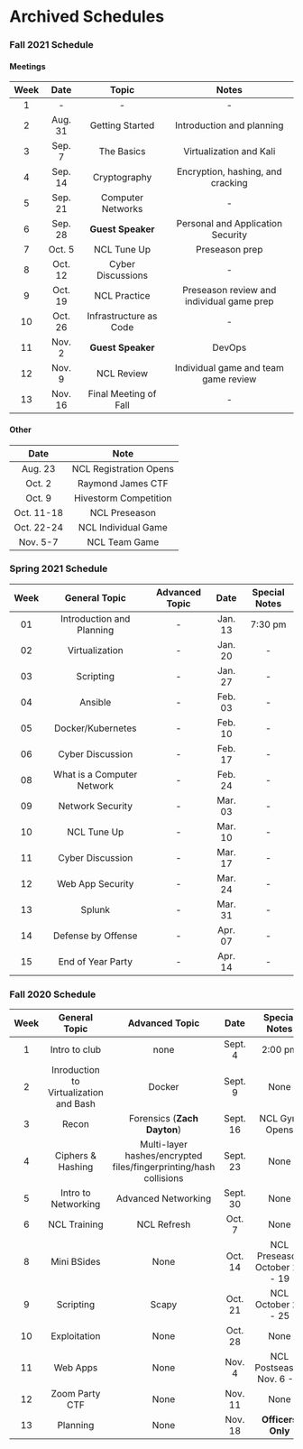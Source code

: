 # Archived Schedules

### Fall 2021 Schedule

#### Meetings

Week | Date | Topic | Notes
:-:| :-----: | :-------------: | :---:
 1 | - | - | -
 2 | Aug. 31 | Getting Started | Introduction and planning
 3 | Sep. 7  | The Basics | Virtualization and Kali
 4 | Sep. 14  | Cryptography | Encryption, hashing, and cracking
 5 | Sep. 21 | Computer Networks | -
 6 | Sep. 28 | **Guest Speaker** | Personal and Application Security
 7 | Oct. 5  | NCL Tune Up | Preseason prep
 8 | Oct. 12 | Cyber Discussions | -
 9 | Oct. 19 | NCL Practice | Preseason review and individual game prep
10 | Oct. 26 | Infrastructure as Code | -
11 | Nov. 2  | **Guest Speaker** | DevOps
12 | Nov. 9 | NCL Review | Individual game and team game review
13 | Nov. 16 | Final Meeting of Fall | -

#### Other

Date | Note
:-----: | :-----:
Aug. 23 | NCL Registration Opens
Oct. 2 | Raymond James CTF
Oct. 9 | Hivestorm Competition
Oct. 11-18 | NCL Preseason
Oct. 22-24 | NCL Individual Game
Nov. 5-7 | NCL Team Game

### Spring 2021 Schedule

Week | General Topic | Advanced Topic | Date | Special Notes
:--:| :----------: | :-----------: | :-------------: | :--------:
01 | Introduction and Planning | - | Jan. 13 | 7:30 pm
02 | Virtualization | - | Jan. 20 | -
03 | Scripting | - | Jan. 27 | -
04 | Ansible | - | Feb. 03 | -
05 | Docker/Kubernetes | - | Feb. 10 | -
06 | Cyber Discussion | - | Feb. 17 | -
08 | What is a Computer Network | - | Feb. 24 | -
09 | Network Security | - | Mar. 03 | -
10 | NCL Tune Up | - | Mar. 10 | -
11 | Cyber Discussion | - | Mar. 17 | -
12 | Web App Security | - | Mar. 24 | -
13 | Splunk | - | Mar. 31 | -
14 | Defense by Offense | - | Apr. 07 | -
15 | End of Year Party | - | Apr. 14 | -

### Fall 2020 Schedule

Week | General Topic | Advanced Topic | Date | Special Notes
:--:| :----------: | :-----------: | :-------------: | :--------:
1 | Intro to club | none | Sept. 4 | 2:00 pm
2 | Inroduction to Virtualization and Bash| Docker | Sept. 9 | None
3 | Recon | Forensics (**Zach Dayton**) | Sept. 16 | NCL Gym Opens
4 | Ciphers & Hashing  | Multi-layer hashes/encrypted files/fingerprinting/hash collisions | Sept. 23 | None
5 | Intro to Networking | Advanced Networking  | Sept. 30 | None
6 | NCL Training | NCL Refresh | Oct. 7 | None
8 | Mini BSides | None | Oct. 14 | NCL Preseason October 12 - 19
9 | Scripting | Scapy | Oct. 21 | NCL October 23 - 25
10| Exploitation | None | Oct. 28 | None
11| Web Apps| None | Nov. 4 | NCL Postseason Nov. 6 - 8
12| Zoom Party CTF | None | Nov. 11 | None
13| Planning | None | Nov. 18 | **Officers Only**
